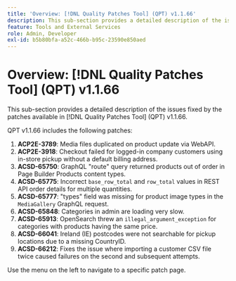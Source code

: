 ```yaml
---
title: 'Overview: [!DNL Quality Patches Tool] (QPT) v1.1.66'
description: This sub-section provides a detailed description of the issues fixed by the patches available in [!DNL Quality Patches Tool] (QPT) v1.1.66.
feature: Tools and External Services
role: Admin, Developer
exl-id: b5b80bfa-a52c-466b-b95c-23590e850aed
---
```

# Overview: [!DNL Quality Patches Tool] (QPT) v1.1.66

This sub-section provides a detailed description of the issues fixed by the patches available in [!DNL Quality Patches Tool] (QPT) v1.1.66.

QPT v1.1.66 includes the following patches:
1. **ACP2E-3789**: Media files duplicated on product update via WebAPI.
1. **ACP2E-3918**: Checkout failed for logged-in company customers using in-store pickup without a default billing address.
1. **ACSD-65750**: GraphQL "route" query returned products out of order in Page Builder Products content types.
1. **ACSD-65775**: Incorrect `base_row_total` and `row_total` values in REST API order details for multiple quantities.
1. **ACSD-65777**: "types" field was missing for product image types in the `MediaGallery` GraphQL request.
1. **ACSD-65848**: Categories in admin are loading very slow.
1. **ACSD-65913**: OpenSearch threw an `illegal_argument_exception` for categories with products having the same price.
1. **ACSD-66041**: Ireland (IE) postcodes were not searchable for pickup locations due to a missing CountryID.
1. **ACSD-66212**: Fixes the issue where importing a customer CSV file twice caused failures on the second and subsequent attempts.

Use the menu on the left to navigate to a specific patch page.
